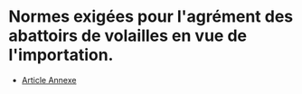 # Normes exigées pour l'agrément des abattoirs de volailles en vue de l'importation.

- [Article Annexe](article-annexe.md)
